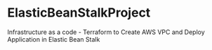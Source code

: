 # ElasticBeanStalkProject
Infrastructure as a code - Terraform to Create AWS VPC and Deploy Application in Elastic Bean Stalk
